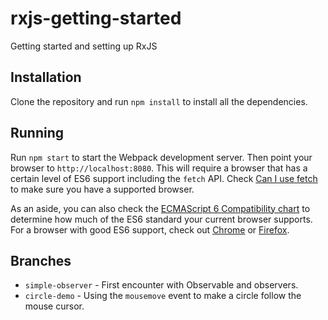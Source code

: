 # rxjs-getting-started
Getting started and setting up RxJS

## Installation

Clone the repository and run `npm install` to install all the dependencies.

## Running

Run `npm start` to start the Webpack development server. Then point your browser to `http://localhost:8080`. This will require a browser that has a certain level of ES6 support including the `fetch` API. Check [Can I use fetch](http://caniuse.com/#feat=fetch) to make sure you have a supported browser.

As an aside, you can also check the [ECMAScript 6 Compatibility chart](https://kangax.github.io/compat-table/es6/) to determine how much of the ES6 standard your current browser supports. For a browser with good ES6 support, check out [Chrome](https://www.google.com/chrome/) or [Firefox](https://www.mozilla.org/en-US/firefox/products/).

## Branches

* `simple-observer` - First encounter with Observable and observers.
* `circle-demo` - Using the `mousemove` event to make a circle follow the mouse cursor.
